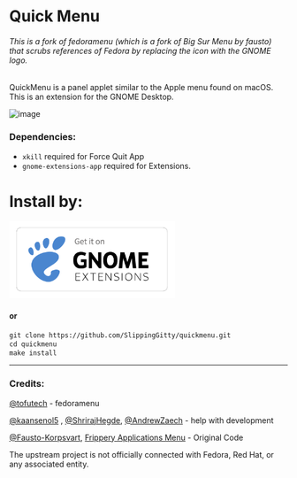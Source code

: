 # Quick Menu

###### This is a fork of fedoramenu (which is a fork of Big Sur Menu by fausto) that scrubs references of Fedora by replacing the icon with the GNOME logo.

QuickMenu is a panel applet similar to the Apple menu found on macOS. This is an extension for the GNOME Desktop.

![image](https://user-images.githubusercontent.com/76500838/117557009-730dbc00-b034-11eb-830f-8060052a4109.png)

### Dependencies:

* `xkill` required for Force Quit App
*  `gnome-extensions-app` required for Extensions.

# Install by:
 
[<img src="https://github.com/andyholmes/gnome-shell-extensions-badge/raw/master/get-it-on-ego.png" width=300>](https://extensions.gnome.org/extension/4266/quick-menu/)

#### or

```
git clone https://github.com/SlippingGitty/quickmenu.git
cd quickmenu
make install
```
___

### Credits:

[@tofutech](https://github.com/tofutech) - fedoramenu

[@kaansenol5](https://github.com/kaansenol5) , [@ShrirajHegde](https://github.com/ShrirajHegde), [@AndrewZaech](https://github.com/AndrewZaech) - help with development

[@Fausto-Korpsvart](https://github.com/Fausto-Korpsvart), [Frippery Applications Menu](https://extensions.gnome.org/extension/13/applications-menu/) - Original Code


The upstream project is not officially connected with Fedora, Red Hat, or any associated entity. 
